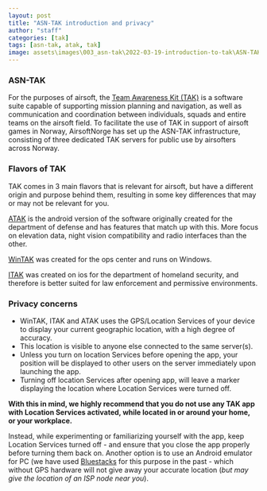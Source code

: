 ```yaml
---
layout: post
title: "ASN-TAK introduction and privacy"
author: "staff"
categories: [tak]
tags: [asn-tak, atak, tak]
image: assets\images\003_asn-tak\2022-03-19-introduction-to-tak\ASN-TAK.png
---
```


### ASN-TAK
For the purposes of airsoft, the <a href="https://en.wikipedia.org/wiki/Android_Team_Awareness_Kit" target="_blank">Team Awareness Kit (TAK)</a> is a software suite capable of supporting mission planning and navigation, as well as communication and coordination between individuals, squads and entire teams on the airsoft field.
To facilitate the use of TAK in support of airsoft games in Norway, AirsoftNorge has set up the ASN-TAK infrastructure, consisting of three dedicated TAK servers for public use by airsofters across Norway.

### Flavors of TAK
TAK comes in 3 main flavors that is relevant for airsoft, but have a different origin and purpose behind them, resulting in some key differences that may or may not be relevant for you.

[ATAK]({{site.baseurl}}/atak-setup) is the android version of the software originally created for the department of defense and has features that match up with this. More focus on elevation data, night vision compatibility and radio interfaces than the other.

[WinTAK]({{site.baseurl}}/wintak-setup) was created for the ops center and runs on Windows.

[ITAK]({{site.baseurl}}/itak-setup) was created on ios for the department of homeland security, and therefore is better suited for law enforcement and permissive environments. 


### Privacy concerns
* WinTAK, ITAK and ATAK uses the GPS/Location Services of your device to display your current geographic location, with a high degree of accuracy.
* This location is visible to anyone else connected to the same server(s).
* Unless you turn on location Services before opening the app, your position will be displayed to other users on the server immediately upon launching the app.
* Turning off location Services after opening app, will leave a marker displaying the location where Location Services were turned off.

**With this in mind, we highly recommend that you do not use any TAK app with Location Services activated, while located in or around your home, or your workplace.**<br>

Instead, while experimenting or familiarizing yourself with the app, keep Location Services turned off - and ensure that you close the app properly before turning them back on.
Another option is to use an Android emulator for PC (we have used <a href="https://www.bluestacks.com" target="_blank">Bluestacks</a> for this purpose in the past - which without GPS hardware will not give away your accurate location (*but may give the location of an ISP node near you*).
